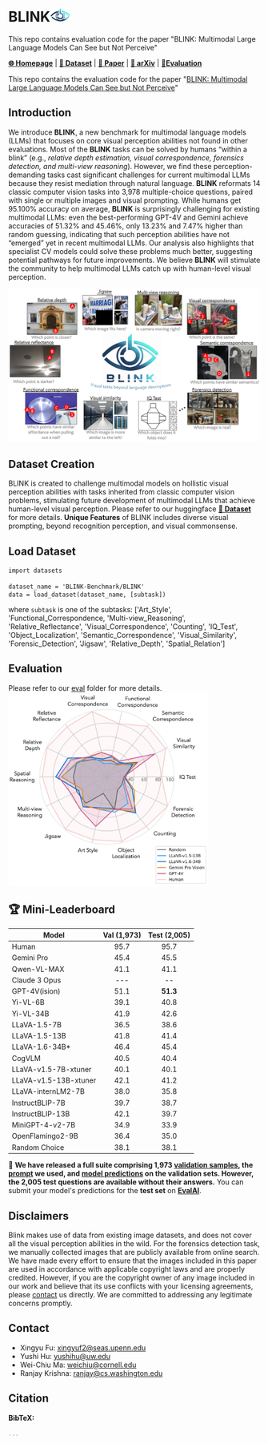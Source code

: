 # BLINK<img src="assets/blink-removebg-preview.png" width="40" />
This repo contains evaluation code for the paper "BLINK: Multimodal Large Language Models Can See but Not Perceive"

[**🌐 Homepage**](https://zeyofu.github.io/blink/) | [**🤗 Dataset**](https://huggingface.co/datasets/BLINK-Benchmark/BLINK) | [**🤗 Paper**](?) | [**📖 arXiv**](?) | [**🔗Evaluation**](?)



This repo contains the evaluation code for the paper "[BLINK: Multimodal Large Language Models Can See but Not Perceive](arxiv?)"


<!-- ## 🔔News

- **🔥[2024-04-17]: Our evaluation server for test set is now availble on [EvalAI](https://eval.ai/web/challenges/challenge-page/2179/overview). We welcome all submissions and look forward to your participation! 😆** -->

## Introduction
We introduce **BLINK**, a new benchmark for multimodal language models (LLMs) that focuses on core visual perception abilities not found in other evaluations. Most of the **BLINK** tasks can be solved by humans “within a blink” (e.g., *relative depth estimation, visual correspondence, forensics detection, and multi-view reasoning*). However, we find these perception-demanding tasks cast significant challenges for current multimodal LLMs because they resist mediation through natural language. **BLINK** reformats 14 classic computer vision tasks into 3,978 multiple-choice questions, paired with single or multiple images and visual prompting. While humans get 95.100% accuracy on average, **BLINK** is surprisingly challenging for existing multimodal LLMs: even the best-performing GPT-4V and Gemini achieve accuracies of 51.32% and 45.46%, only 13.23% and 7.47% higher than random guessing, indicating that such perception abilities have not “emerged” yet in recent multimodal LLMs. Our analysis also highlights that specialist CV models could solve these problems much better, suggesting potential pathways for future improvements. We believe **BLINK** will stimulate the community to help multimodal LLMs catch up with human-level visual perception.

![Alt text](assets/teaser.png)
## Dataset Creation

BLINK is created to challenge multimodal models on hollistic visual perception abilities with tasks inherited from classic computer vision problems, stimulating future development of multimodal LLMs that achieve human-level visual perception. Please refer to our huggingface [**🤗 Dataset**](https://huggingface.co/datasets/BLINK-Benchmark/BLINK) for more details.
**Unique Features** of BLINK includes diverse visual prompting, beyond recognition perception, and visual commonsense.

<!-- ![Alt text](assets/comparison.png) -->
## Load Dataset
```
import datasets

dataset_name = 'BLINK-Benchmark/BLINK'
data = load_dataset(dataset_name, [subtask])
```
where `subtask` is one of the subtasks: ['Art_Style', 'Functional_Correspondence, 'Multi-view_Reasoning', 'Relative_Reflectance', 'Visual_Correspondence', 'Counting', 'IQ_Test', 'Object_Localization', 'Semantic_Correspondence', 'Visual_Similarity', 'Forensic_Detection', 'Jigsaw', 'Relative_Depth', 'Spatial_Relation']

## Evaluation
Please refer to our [eval](eval)
 folder for more details.
<img src="assets/radar_v1.png" width="400" />

## 🏆 Mini-Leaderboard
| Model                      | Val (1,973) | Test (2,005) |
|----------------------------|:-----------:|:------------:|
| Human                      |     95.7    |     95.7     |
| Gemini Pro                 |     45.4    |     45.5     |
| Qwen-VL-MAX                |     41.1    |     41.1     |
| Claude 3 Opus              |      ---    |      --      |
| GPT-4V(ision)              |     51.1    |   **51.3**   |
| Yi-VL-6B                   |     39.1    |     40.8     |
| Yi-VL-34B                  |     41.9    |     42.6     |
| LLaVA-1.5-7B               |     36.5    |     38.6     |
| LLaVA-1.5-13B              |     41.8    |     41.4     |
| LLaVA-1.6-34B*             |     46.4    |     45.4     |
| CogVLM                     |     40.5    |     40.4     |
| LLaVA-v1.5-7B-xtuner       |     40.1    |     40.1     |
| LLaVA-v1.5-13B-xtuner      |     42.1    |     41.2     |
| LLaVA-internLM2-7B         |     38.0    |     35.8     |
| InstructBLIP-7B            |     39.7    |     38.7     |
| InstructBLIP-13B           |     42.1    |     39.7     |
| MiniGPT-4-v2-7B            |     34.9    |     33.9     |
| OpenFlamingo2-9B           |     36.4    |     35.0     |
| Random Choice              |     38.1    |     38.1     |


🎯 **We have released a full suite comprising 1,973 [validation samples](https://huggingface.co/datasets/BLINK-Benchmark/BLINK), the [prompt](https://huggingface.co/datasets/BLINK-Benchmark/BLINK) we used, and [model predictions](outputs) on the validation sets. However, the 2,005 test questions are available without their answers.** You can submit your model's predictions for the **test set** on **[EvalAI](?)**.

## Disclaimers
Blink makes use of data from existing image datasets, and does not cover all the visual perception abilities in the wild. For the forensics detection task, we manually collected images that are publicly available from online search. We have made every effort to ensure that the images included in this paper are used in accordance with applicable copyright laws and are properly credited. However, if you are the copyright owner of any image included in our work and believe that its use conflicts with your licensing agreements, please [contact](#contact) us directly. We are committed to addressing any legitimate concerns promptly.

## Contact
- Xingyu Fu: xingyuf2@seas.upenn.edu
- Yushi Hu:  yushihu@uw.edu
- Wei-Chiu Ma:    weichiu@cornell.edu
- Ranjay Krishna: ​ranjay@cs.washington.edu

## Citation

**BibTeX:**
```bibtex
...
```
